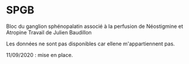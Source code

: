 # SPGB
Bloc du ganglion sphénopalatin associé à la perfusion de Néostigmine et Atropine
Travail de Julien Baudillon

Les données ne sont pas disponibles car ellene m'appartiennent pas.

11/09/2020 : mise en place.